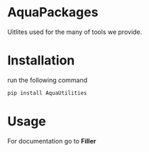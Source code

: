 # AquaPackages

Uitlites used for the many of tools we provide.

# Installation

run the following command
```bash
pip install AquaUtilities
```
# Usage

For documentation go to **Filler**
